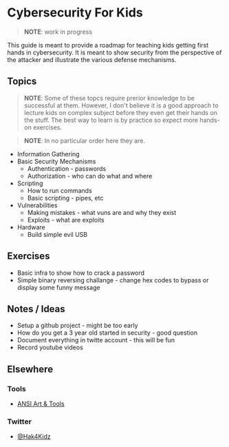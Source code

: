 # Cybersecurity For Kids

> **NOTE**: work in progress

This guide is meant to provide a roadmap for teaching kids getting first hands in cybersecurity. It is meant to show security from the perspective of the attacker and illustrate the various defense mechanisms.

## Topics

> **NOTE**: Some of these topcs require prerior knowledge to be successful at them. However, I don't believe it is a good approach to lecture kids on complex subject before they even get their hands on the stuff. The best way to learn is by practice so expect more hands-on exercises.

> **NOTE**: In no particular order here they are.

* Information Gathering
* Basic Security Mechanisms
  - Authentication - passwords
  - Authorization - who can do what and where
* Scripting
  - How to run commands
  - Basic scripting - pipes, etc
* Vulnerabilities
  - Making mistakes - what vuns are and why they exist
  - Exploits - what are exploits
* Hardware
  - Build simple evil USB

## Exercises

* Basic infra to show how to crack a password
* Simple binary reversing challange - change hex codes to bypass or display some funny message

## Notes / Ideas

* Setup a github project - might be too early
* How do you get a 3 year old started in security - good question
* Document everything in twitte account - this will be fun
* Record youtube videos

## Elsewhere

### Tools

* [ANSI Art & Tools](https://github.com/gauravchl/ansi-art)

### Twitter

* [@Hak4Kidz](https://twitter.com/Hak4Kidz)
